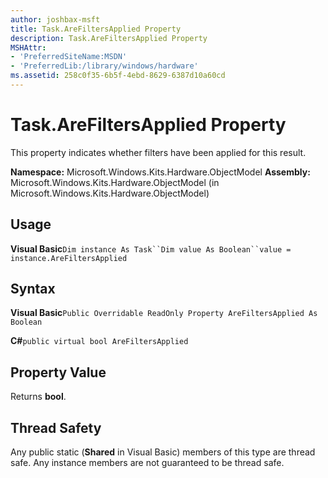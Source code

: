 ```yaml
---
author: joshbax-msft
title: Task.AreFiltersApplied Property
description: Task.AreFiltersApplied Property
MSHAttr:
- 'PreferredSiteName:MSDN'
- 'PreferredLib:/library/windows/hardware'
ms.assetid: 258c0f35-6b5f-4ebd-8629-6387d10a60cd
---
```


# Task.AreFiltersApplied Property


This property indicates whether filters have been applied for this result.

**Namespace:** Microsoft.Windows.Kits.Hardware.ObjectModel **Assembly:** Microsoft.Windows.Kits.Hardware.ObjectModel (in Microsoft.Windows.Kits.Hardware.ObjectModel)

## Usage


**Visual Basic**`Dim instance As Task``Dim value As Boolean``value = instance.AreFiltersApplied`

## Syntax


**Visual Basic**`Public Overridable ReadOnly Property AreFiltersApplied As Boolean`

**C#**`public virtual bool AreFiltersApplied`

## Property Value


Returns **bool**.

## Thread Safety


Any public static (**Shared** in Visual Basic) members of this type are thread safe. Any instance members are not guaranteed to be thread safe.

 

 






